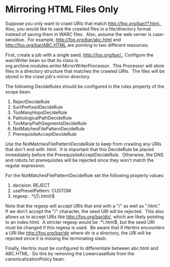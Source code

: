 # Mirroring HTML Files Only

Suppose you only want to crawl URIs that match
http://foo.org/bar/\*.html.  Also, you would like to save the crawled
files in a file/directory format instead of saving them in WARC files. 
Also, assume the web server is case-sensitive.  For example,
http://foo.org/bar/abc.html and http://foo.org/bar/ABC.HTML are pointing
to two different resources.

First, create a job with a single seed, http://foo.org/bar/.  Configure
the warcWriter bean so that its class is
org.archive.modules.writer.MirrorWriterProcessor.  This Processor will
store files in a directory structure that matches the crawled URIs.  The
files will be stored in the crawl job's mirror directory.

The following DecideRules should be configured in the rules property of
the scope bean.

1.  RejectDecideRule
2.  SurtPrefixedDecideRule
3.  TooManyHopsDecideRule
4.  PathologicalPathDecideRule
5.  TooManyPathSegmentsDecideRule
6.  NotMatchesFilePatternDecideRule
7.  PrerequisiteAcceptDecideRule

Use the NotMatchesFilePatternDecideRule to keep from crawling any URIs
that don't end with .html.  It is important that this DecideRule be
placed immediately before the PrerequisiteAcceptDecideRule.  Otherwise,
the DNS and robots.txt prerequisites will be rejected since they won't
match the regular expression.

For the NotMatchesFilePatternDecideRule set the following property
values:

1.  decision: REJECT
2.  usePresetPattern: CUSTOM
3.  regexp: .\*(/\|\\.html)$

Note that the regexp will accept URIs that end with a "/" as well as
".html."  If we don't accept the "/" character, the seed URI will be
rejected.  This also allows us to accept URIs like
http://foo.org/bar/dir/, which are likely pointing to an index.html.  A
stricter regexp would be .\*\\.html$, but the seed URI must be changed
if this regexp is used.  Be aware that if Heritrix encounters a URI like
http://foo.org/bar/dir where dir is a directory, the URI will be
rejected since it is missing the terminating slash.

Finally, Heritrix must be configured to differentiate between abc.html
and ABC.HTML.  Do this by removing the LowercaseRule from the
canonicalizationPolicy bean.
